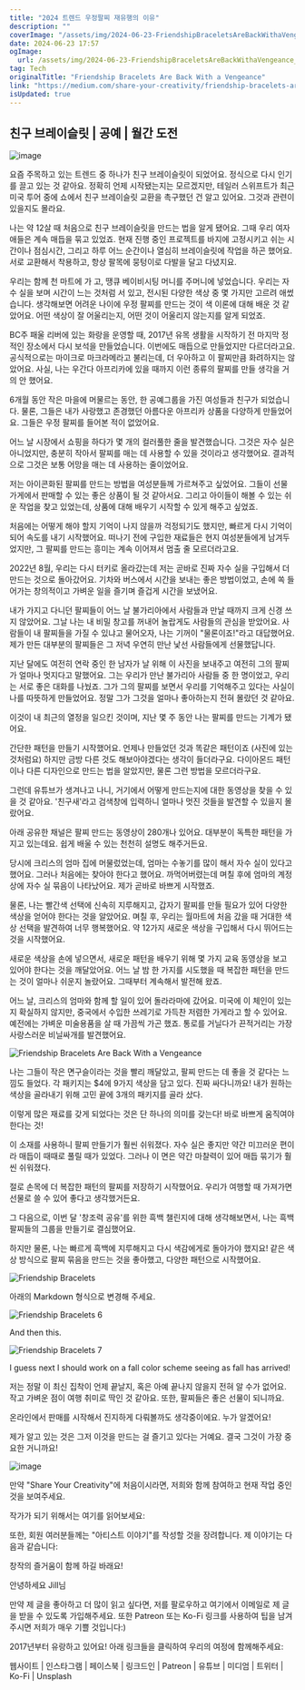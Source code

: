 ```yaml
---
title: "2024 트렌드 우정팔찌 재유행의 이유"
description: ""
coverImage: "/assets/img/2024-06-23-FriendshipBraceletsAreBackWithaVengeance_0.png"
date: 2024-06-23 17:57
ogImage:
  url: /assets/img/2024-06-23-FriendshipBraceletsAreBackWithaVengeance_0.png
tag: Tech
originalTitle: "Friendship Bracelets Are Back With a Vengeance"
link: "https://medium.com/share-your-creativity/friendship-bracelets-are-back-with-a-vengeance-269fdc883d16"
isUpdated: true
---
```


## 친구 브레이슬릿 | 공예 | 월간 도전

![image](/assets/img/2024-06-23-FriendshipBraceletsAreBackWithaVengeance_0.png)

요즘 주목하고 있는 트렌드 중 하나가 친구 브레이슬릿이 되었어요. 정식으로 다시 인기를 끌고 있는 것 같아요. 정확히 언제 시작됐는지는 모르겠지만, 테일러 스위프트가 최근 미국 투어 중에 쇼에서 친구 브레이슬릿 교환을 촉구했던 건 알고 있어요. 그것과 관련이 있을지도 몰라요.

나는 약 12살 때 처음으로 친구 브레이슬릿을 만드는 법을 알게 됐어요. 그때 우리 여자애들은 계속 매듭을 묶고 있었죠. 현재 진행 중인 프로젝트를 바지에 고정시키고 쉬는 시간이나 점심시간, 그리고 하루 어느 순간이나 열심히 브레이슬릿에 작업을 하곤 했어요. 서로 교환해서 착용하고, 항상 팔목에 뭉텅이로 다발을 달고 다녔지요.

<!-- cozy-coder - 수평 -->

<ins class="adsbygoogle"
     style="display:block"
     data-ad-client="ca-pub-4877378276818686"
     data-ad-slot="1107185301"
     data-ad-format="auto"
     data-full-width-responsive="true"></ins>

<script>
     (adsbygoogle = window.adsbygoogle || []).push({});
</script>

우리는 함께 천 마트에 가 고, 땡큐 베이비시팅 머니를 주머니에 넣었습니다. 우리는 자수 실을 보며 시간이 느는 것처럼 서 있고, 전시된 다양한 색상 중 몇 가지만 고르려 애썼습니다. 생각해보면 어려운 나이에 우정 팔찌를 만드는 것이 색 이론에 대해 배운 것 같았어요. 어떤 색상이 잘 어울리는지, 어떤 것이 어울리지 않는지를 알게 되었죠.

BC주 패울 리버에 있는 화랑을 운영할 때, 2017년 유목 생활을 시작하기 전 마지막 정적인 장소에서 다시 보석을 만들었습니다. 이번에도 매듭으로 만들었지만 다르더라고요. 공식적으로는 마이크로 마크라메라고 불리는데, 더 우아하고 이 팔찌만큼 화려하지는 않았어요. 사실, 나는 우간다 아프리카에 있을 때까지 이런 종류의 팔찌를 만들 생각을 거의 안 했어요.

6개월 동안 작은 마을에 머물르는 동안, 한 공예그룹을 가진 여성들과 친구가 되었습니다. 물론, 그들은 내가 사랑했고 존경했던 아름다운 아프리카 상품을 다양하게 만들었어요. 그들은 우정 팔찌를 들어본 적이 없었어요.

어느 날 시장에서 쇼핑을 하다가 몇 개의 컬러풀한 줄을 발견했습니다. 그것은 자수 실은 아니었지만, 충분히 작아서 팔찌를 매는 데 사용할 수 있을 것이라고 생각했어요. 결과적으로 그것은 보통 어망을 매는 데 사용하는 줄이었어요.

<!-- cozy-coder - 수평 -->

<ins class="adsbygoogle"
     style="display:block"
     data-ad-client="ca-pub-4877378276818686"
     data-ad-slot="1107185301"
     data-ad-format="auto"
     data-full-width-responsive="true"></ins>

<script>
     (adsbygoogle = window.adsbygoogle || []).push({});
</script>

저는 아이콘화된 팔찌를 만드는 방법을 여성분들께 가르쳐주고 싶었어요. 그들이 선물 가게에서 판매할 수 있는 좋은 상품이 될 것 같아서요. 그리고 아이들이 해볼 수 있는 쉬운 작업을 찾고 있었는데, 상품에 대해 배우기 시작할 수 있게 해주고 싶었죠.

처음에는 어떻게 해야 할지 기억이 나지 않을까 걱정되기도 했지만, 빠르게 다시 기억이 되어 속도를 내기 시작했어요. 떠나기 전에 구입한 재료들은 현지 여성분들에게 남겨두었지만, 그 팔찌를 만드는 흥미는 계속 이어져서 멈출 줄 모르더라고요.

2022년 8월, 우리는 다시 터키로 올라갔는데 저는 곧바로 진짜 자수 실을 구입해서 더 만드는 것으로 돌아갔어요. 기차와 버스에서 시간을 보내는 좋은 방법이었고, 손에 쏙 들어가는 창의적이고 가벼운 일을 즐기며 즐겁게 시간을 보냈어요.

<!-- cozy-coder - 수평 -->

<ins class="adsbygoogle"
     style="display:block"
     data-ad-client="ca-pub-4877378276818686"
     data-ad-slot="1107185301"
     data-ad-format="auto"
     data-full-width-responsive="true"></ins>

<script>
     (adsbygoogle = window.adsbygoogle || []).push({});
</script>

내가 가지고 다니던 팔찌들이 어느 날 불가리아에서 사람들과 만날 때까지 크게 신경 쓰지 않았어요. 그날 나는 내 비밀 창고를 꺼내어 놀랍게도 사람들의 관심을 받았어요. 사람들이 내 팔찌들을 가질 수 있냐고 물어오자, 나는 기꺼이 "물론이죠!"라고 대답했어요. 제가 만든 대부분의 팔찌들은 그 저녁 우연히 만난 낯선 사람들에게 선물했답니다.

지난 달에도 여전히 연락 중인 한 남자가 날 위해 이 사진을 보내주고 여전히 그의 팔찌가 얼마나 멋지다고 말했어요. 그는 우리가 만난 불가리아 사람들 중 한 명이었고, 우리는 서로 좋은 대화를 나눴죠. 그가 그의 팔찌를 보면서 우리를 기억해주고 있다는 사실이 나를 따뜻하게 만들었어요. 정말 그가 그것을 얼마나 좋아하는지 전혀 몰랐던 것 같아요.

이것이 내 최근의 열정을 일으킨 것이며, 지난 몇 주 동안 나는 팔찌를 만드는 기계가 됐어요.

<!-- cozy-coder - 수평 -->

<ins class="adsbygoogle"
     style="display:block"
     data-ad-client="ca-pub-4877378276818686"
     data-ad-slot="1107185301"
     data-ad-format="auto"
     data-full-width-responsive="true"></ins>

<script>
     (adsbygoogle = window.adsbygoogle || []).push({});
</script>

간단한 패턴을 만들기 시작했어요. 언제나 만들었던 것과 똑같은 패턴이죠 (사진에 있는 것처럼요) 하지만 금방 다른 것도 해보아야겠다는 생각이 들더라구요. 다이아몬드 패턴이나 다른 디자인으로 만드는 법을 알았지만, 물론 그런 방법을 모르더라구요.

그런데 유튜브가 생겨나고 나니, 거기에서 어떻게 만드는지에 대한 동영상을 찾을 수 있을 것 같아요. '친구새'라고 검색창에 입력하니 얼마나 멋진 것들을 발견할 수 있을지 몰랐어요.

아래 공유한 채널은 팔찌 만드는 동영상이 280개나 있어요. 대부분이 독특한 패턴을 가지고 있는데요. 쉽게 배울 수 있는 천천히 설명도 해주거든요.

당시에 크리스의 엄마 집에 머물렀었는데, 엄마는 수놓기를 많이 해서 자수 실이 있다고 했어요. 그러나 처음에는 찾아야 한다고 했어요. 까먹어버렸는데 며칠 후에 엄마의 계정 상에 자수 실 묶음이 나타났어요. 제가 곧바로 바쁘게 시작했죠.

<!-- cozy-coder - 수평 -->

<ins class="adsbygoogle"
     style="display:block"
     data-ad-client="ca-pub-4877378276818686"
     data-ad-slot="1107185301"
     data-ad-format="auto"
     data-full-width-responsive="true"></ins>

<script>
     (adsbygoogle = window.adsbygoogle || []).push({});
</script>

물론, 나는 빨간색 선택에 신속히 지루해지고, 갑자기 팔찌를 만들 필요가 있어 다양한 색상을 얻어야 한다는 것을 알았어요. 며칠 후, 우리는 월마트에 처음 갔을 때 거대한 색상 선택을 발견하여 너무 행복했어요. 약 12가지 새로운 색상을 구입해서 다시 뛰어드는 것을 시작했어요.

새로운 색상을 손에 넣으면서, 새로운 패턴을 배우기 위해 몇 가지 교육 동영상을 보고 있어야 한다는 것을 깨달았어요. 어느 날 밤 한 가지를 시도했을 때 복잡한 패턴을 만드는 것이 얼마나 쉬운지 놀랐어요. 그때부터 계속해서 발전해 왔죠.

어느 날, 크리스의 엄마와 함께 할 일이 있어 돌라라마에 갔어요. 미국에 이 체인이 있는지 확실하지 않지만, 중국에서 수입한 쓰레기로 가득찬 저렴한 가게라고 할 수 있어요. 예전에는 가벼운 미술용품을 살 때 가끔씩 가곤 했죠. 통로를 거닐다가 끈적거리는 가장 사랑스러운 비닐싸개를 발견했어요.

<!-- cozy-coder - 수평 -->

<ins class="adsbygoogle"
     style="display:block"
     data-ad-client="ca-pub-4877378276818686"
     data-ad-slot="1107185301"
     data-ad-format="auto"
     data-full-width-responsive="true"></ins>

<script>
     (adsbygoogle = window.adsbygoogle || []).push({});
</script>

![Friendship Bracelets Are Back With a Vengeance](/assets/img/2024-06-23-FriendshipBraceletsAreBackWithaVengeance_4.png)

나는 그들이 작은 면구슬이라는 것을 빨리 깨달았고, 팔찌 만드는 데 좋을 것 같다는 느낌도 들었다. 각 패키지는 $4에 9가지 색상을 담고 있다. 진짜 싸다니까요! 내가 원하는 색상을 골라내기 위해 고민 끝에 3개의 패키지를 골라 샀다.

이렇게 많은 재료를 갖게 되었다는 것은 단 하나의 의미를 갖는다! 바로 바쁘게 움직여야 한다는 것!

이 소재를 사용하니 팔찌 만들기가 훨씬 쉬워졌다. 자수 실은 좋지만 약간 미끄러운 편이라 매듭이 때때로 풀릴 때가 있었다. 그러나 이 면은 약간 마찰력이 있어 매듭 묶기가 훨씬 쉬워졌다.

<!-- cozy-coder - 수평 -->

<ins class="adsbygoogle"
     style="display:block"
     data-ad-client="ca-pub-4877378276818686"
     data-ad-slot="1107185301"
     data-ad-format="auto"
     data-full-width-responsive="true"></ins>

<script>
     (adsbygoogle = window.adsbygoogle || []).push({});
</script>

절로 손목에 더 복잡한 패턴의 팔찌를 저장하기 시작했어요. 우리가 여행할 때 가져가면 선물로 쓸 수 있어 좋다고 생각했거든요.

그 다음으로, 이번 달 '창조력 공유'를 위한 흑백 챌린지에 대해 생각해보면서, 나는 흑백 팔찌들의 그룹을 만들기로 결심했어요.

하지만 물론, 나는 빠르게 흑백에 지루해지고 다시 색감에게로 돌아가야 했지요! 같은 색상 방식으로 팔찌 묶음을 만드는 것을 좋아했고, 다양한 패턴으로 시작했어요.

![Friendship Bracelets](/assets/img/2024-06-23-FriendshipBraceletsAreBackWithaVengeance_5.png)

<!-- cozy-coder - 수평 -->

<ins class="adsbygoogle"
     style="display:block"
     data-ad-client="ca-pub-4877378276818686"
     data-ad-slot="1107185301"
     data-ad-format="auto"
     data-full-width-responsive="true"></ins>

<script>
     (adsbygoogle = window.adsbygoogle || []).push({});
</script>

아래의 Markdown 형식으로 변경해 주세요.

![Friendship Bracelets 6](/assets/img/2024-06-23-FriendshipBraceletsAreBackWithaVengeance_6.png)

And then this.

![Friendship Bracelets 7](/assets/img/2024-06-23-FriendshipBraceletsAreBackWithaVengeance_7.png)

I guess next I should work on a fall color scheme seeing as fall has arrived!

<!-- cozy-coder - 수평 -->

<ins class="adsbygoogle"
     style="display:block"
     data-ad-client="ca-pub-4877378276818686"
     data-ad-slot="1107185301"
     data-ad-format="auto"
     data-full-width-responsive="true"></ins>

<script>
     (adsbygoogle = window.adsbygoogle || []).push({});
</script>

저는 정말 이 최신 집착이 언제 끝날지, 혹은 아예 끝나지 않을지 전혀 알 수가 없어요. 작고 가벼운 점이 여행 취미로 딱인 것 같아요. 또한, 팔찌들은 좋은 선물이 되니까요.

온라인에서 판매를 시작해서 진지하게 다뤄볼까도 생각중이에요. 누가 알겠어요!

제가 알고 있는 것은 그저 이것을 만드는 걸 즐기고 있다는 거예요. 결국 그것이 가장 중요한 거니까요!

![image](/assets/img/2024-06-23-FriendshipBraceletsAreBackWithaVengeance_8.png)

<!-- cozy-coder - 수평 -->

<ins class="adsbygoogle"
     style="display:block"
     data-ad-client="ca-pub-4877378276818686"
     data-ad-slot="1107185301"
     data-ad-format="auto"
     data-full-width-responsive="true"></ins>

<script>
     (adsbygoogle = window.adsbygoogle || []).push({});
</script>

만약 "Share Your Creativity"에 처음이시라면, 저희와 함께 참여하고 현재 작업 중인 것을 보여주세요.

작가가 되기 위해서는 여기를 읽어보세요:

또한, 회원 여러분들께는 "아티스트 이야기"를 작성할 것을 장려합니다. 제 이야기는 다음과 같습니다:

창작의 즐거움이 함께 하길 바래요!

<!-- cozy-coder - 수평 -->

<ins class="adsbygoogle"
     style="display:block"
     data-ad-client="ca-pub-4877378276818686"
     data-ad-slot="1107185301"
     data-ad-format="auto"
     data-full-width-responsive="true"></ins>

<script>
     (adsbygoogle = window.adsbygoogle || []).push({});
</script>

안녕하세요 Jill님

만약 제 글을 좋아하고 더 많이 읽고 싶다면, 저를 팔로우하고 여기에서 이메일로 제 글을 받을 수 있도록 가입해주세요. 또한 Patreon 또는 Ko-Fi 링크를 사용하여 팁을 남겨주시면 저희가 매우 기쁠 것입니다:)

2017년부터 유랑하고 있어요! 아래 링크들을 클릭하여 우리의 여정에 함께해주세요:

웹사이트 | 인스타그램 | 페이스북 | 링크드인 | Patreon | 유튜브 | 미디엄 | 트위터 | Ko-Fi | Unsplash
